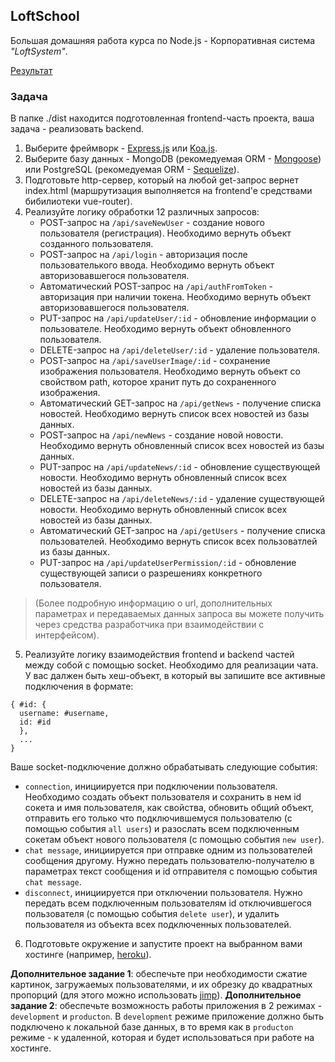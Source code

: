 ## LoftSchool

Большая домашняя работа курса по Node.js - Корпоративная система _"LoftSystem"_.

[Результат](https://loftnode-hw5.herokuapp.com/)

### Задача

В папке ./dist находится подготовленная frontend-часть проекта, ваша задача - реализовать backend.

1.  Выберите фреймворк - [Express.js](http://expressjs.com/ru/) или [Koa.js](http://koajs.com/).
2.  Выберите базу данных - MongoDB (рекомедуемая ORM - [Mongoose](http://mongoosejs.com/)) или PostgreSQL (рекомедуемая ORM - [Sequelize](http://docs.sequelizejs.com/)).
3.  Подготовьте http-сервер, который на любой get-запрос вернет index.html (маршрутизация выполняется на frontend'e средствами бибилиотеки vue-router).
4.  Реализуйте логику обработки 12 различных запросов:
    - POST-запрос на `/api/saveNewUser` - создание нового пользователя (регистрация). Необходимо вернуть объект созданного пользователя.
    - POST-запрос на `/api/login` - авторизация после пользователького ввода. Необходимо вернуть объект авторизовавшегося пользователя.
    - Автоматический POST-запрос на `/api/authFromToken` - авторизация при наличии токена. Необходимо вернуть объект авторизовавшегося пользователя.
    - PUT-запрос на `/api/updateUser/:id` - обновление информации о пользователе. Необходимо вернуть объект обновленного пользователя.
    - DELETE-запрос на `/api/deleteUser/:id` - удаление пользователя.
    - POST-запрос на `/api/saveUserImage/:id` - сохранение изображения пользователя. Необходимо вернуть объект со свойством path, которое хранит путь до сохраненного изображения.
    - Автоматический GET-запрос на `/api/getNews` - получение списка новостей. Необходимо вернуть список всех новостей из базы данных.
    - POST-запрос на `/api/newNews` - создание новой новости. Необходимо вернуть обновленный список всех новостей из базы данных.
    - PUT-запрос на `/api/updateNews/:id` - обновление существующей новости. Необходимо вернуть обновленный список всех новостей из базы данных.
    - DELETE-запрос на `/api/deleteNews/:id` - удаление существующей новости. Необходимо вернуть обновленный список всех новостей из базы данных.
    - Автоматический GET-запрос на `/api/getUsers` - получение списка пользователей. Необходимо вернуть список всех пользоватлей из базы данных.
    - PUT-запрос на `/api/updateUserPermission/:id` - обновление существующей записи о разрешениях конкретного пользователя.

> (Более подробную информацию о url, дополнительных параметрах и передаваемых данных запроса вы можете получить через средства разработчика при взаимодействии с интерфейсом).

5.  Реализуйте логику взаимодействия frontend и backend частей между собой с помощью socket. Необходимо для реализации чата. У вас далжен быть хеш-объект, в который вы запишите все активные подключения в формате:

```
{ #id: {
  username: #username,
  id: #id
  },
  ...
}
```

Ваше socket-подключение должно обрабатывать следующие события:

- `connection`, инициируется при подключении пользователя. Необходимо создать объект пользователя и сохранить в нем id сокета и имя пользователя, как свойства, обновить общий объект, отправить его только что подключившемуся пользователю (с помощью события `all users`) и разослать всем подключенным сокетам объект нового пользователя (с помощью события `new user`).
- `chat message`, инициируется при отправке одним из пользователей сообщения другому. Нужно передать пользователю-получателю в параметрах текст сообщения и id отправителя с помощью события `chat message`.
- `disconnect`, инициируется при отключении пользователя. Нужно передать всем подключенным пользователям id отключившегося пользователя (с помощью события `delete user`), и удалить пользователя из объекта всех подключенных пользователей.

6.  Подготовьте окружение и запустите проект на выбранном вами хостинге (например, [heroku](https://www.heroku.com/)).

**Дополнительное задание 1**: обеспечьте при необходимости сжатие картинок, загружаемых пользователями, и их обрезку до квадратных пропорций (для этого можно использовать [jimp](https://github.com/oliver-moran/jimp)).
**Дополнительное задание 2**: обеспечьте возможность работы приложения в 2 режимах - `development` и `producton`. В `development` режиме приложение должно быть подключено к локальной базе данных, в то время как в `producton` режиме - к удаленной, которая и будет использоваться при работе на хостинге.
